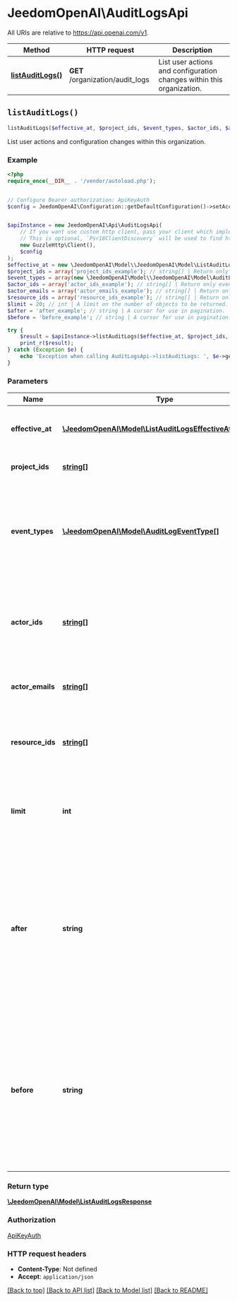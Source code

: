 # JeedomOpenAI\AuditLogsApi

All URIs are relative to https://api.openai.com/v1.

Method | HTTP request | Description
------------- | ------------- | -------------
[**listAuditLogs()**](AuditLogsApi.md#listAuditLogs) | **GET** /organization/audit_logs | List user actions and configuration changes within this organization.


## `listAuditLogs()`

```php
listAuditLogs($effective_at, $project_ids, $event_types, $actor_ids, $actor_emails, $resource_ids, $limit, $after, $before): \JeedomOpenAI\Model\ListAuditLogsResponse
```

List user actions and configuration changes within this organization.

### Example

```php
<?php
require_once(__DIR__ . '/vendor/autoload.php');


// Configure Bearer authorization: ApiKeyAuth
$config = JeedomOpenAI\Configuration::getDefaultConfiguration()->setAccessToken('YOUR_ACCESS_TOKEN');


$apiInstance = new JeedomOpenAI\Api\AuditLogsApi(
    // If you want use custom http client, pass your client which implements `Psr\Http\Client\ClientInterface`.
    // This is optional, `Psr18ClientDiscovery` will be used to find http client. For instance `GuzzleHttp\Client` implements that interface
    new GuzzleHttp\Client(),
    $config
);
$effective_at = new \JeedomOpenAI\Model\\JeedomOpenAI\Model\ListAuditLogsEffectiveAtParameter(); // \JeedomOpenAI\Model\ListAuditLogsEffectiveAtParameter | Return only events whose `effective_at` (Unix seconds) is in this range.
$project_ids = array('project_ids_example'); // string[] | Return only events for these projects.
$event_types = array(new \JeedomOpenAI\Model\\JeedomOpenAI\Model\AuditLogEventType()); // \JeedomOpenAI\Model\AuditLogEventType[] | Return only events with a `type` in one of these values. For example, `project.created`. For all options, see the documentation for the [audit log object](/docs/api-reference/audit-logs/object).
$actor_ids = array('actor_ids_example'); // string[] | Return only events performed by these actors. Can be a user ID, a service account ID, or an api key tracking ID.
$actor_emails = array('actor_emails_example'); // string[] | Return only events performed by users with these emails.
$resource_ids = array('resource_ids_example'); // string[] | Return only events performed on these targets. For example, a project ID updated.
$limit = 20; // int | A limit on the number of objects to be returned. Limit can range between 1 and 100, and the default is 20.
$after = 'after_example'; // string | A cursor for use in pagination. `after` is an object ID that defines your place in the list. For instance, if you make a list request and receive 100 objects, ending with obj_foo, your subsequent call can include after=obj_foo in order to fetch the next page of the list.
$before = 'before_example'; // string | A cursor for use in pagination. `before` is an object ID that defines your place in the list. For instance, if you make a list request and receive 100 objects, starting with obj_foo, your subsequent call can include before=obj_foo in order to fetch the previous page of the list.

try {
    $result = $apiInstance->listAuditLogs($effective_at, $project_ids, $event_types, $actor_ids, $actor_emails, $resource_ids, $limit, $after, $before);
    print_r($result);
} catch (Exception $e) {
    echo 'Exception when calling AuditLogsApi->listAuditLogs: ', $e->getMessage(), PHP_EOL;
}
```

### Parameters

Name | Type | Description  | Notes
------------- | ------------- | ------------- | -------------
 **effective_at** | [**\JeedomOpenAI\Model\ListAuditLogsEffectiveAtParameter**](../Model/.md)| Return only events whose &#x60;effective_at&#x60; (Unix seconds) is in this range. | [optional]
 **project_ids** | [**string[]**](../Model/string.md)| Return only events for these projects. | [optional]
 **event_types** | [**\JeedomOpenAI\Model\AuditLogEventType[]**](../Model/\JeedomOpenAI\Model\AuditLogEventType.md)| Return only events with a &#x60;type&#x60; in one of these values. For example, &#x60;project.created&#x60;. For all options, see the documentation for the [audit log object](/docs/api-reference/audit-logs/object). | [optional]
 **actor_ids** | [**string[]**](../Model/string.md)| Return only events performed by these actors. Can be a user ID, a service account ID, or an api key tracking ID. | [optional]
 **actor_emails** | [**string[]**](../Model/string.md)| Return only events performed by users with these emails. | [optional]
 **resource_ids** | [**string[]**](../Model/string.md)| Return only events performed on these targets. For example, a project ID updated. | [optional]
 **limit** | **int**| A limit on the number of objects to be returned. Limit can range between 1 and 100, and the default is 20. | [optional] [default to 20]
 **after** | **string**| A cursor for use in pagination. &#x60;after&#x60; is an object ID that defines your place in the list. For instance, if you make a list request and receive 100 objects, ending with obj_foo, your subsequent call can include after&#x3D;obj_foo in order to fetch the next page of the list. | [optional]
 **before** | **string**| A cursor for use in pagination. &#x60;before&#x60; is an object ID that defines your place in the list. For instance, if you make a list request and receive 100 objects, starting with obj_foo, your subsequent call can include before&#x3D;obj_foo in order to fetch the previous page of the list. | [optional]

### Return type

[**\JeedomOpenAI\Model\ListAuditLogsResponse**](../Model/ListAuditLogsResponse.md)

### Authorization

[ApiKeyAuth](../../README.md#ApiKeyAuth)

### HTTP request headers

- **Content-Type**: Not defined
- **Accept**: `application/json`

[[Back to top]](#) [[Back to API list]](../../README.md#endpoints)
[[Back to Model list]](../../README.md#models)
[[Back to README]](../../README.md)

